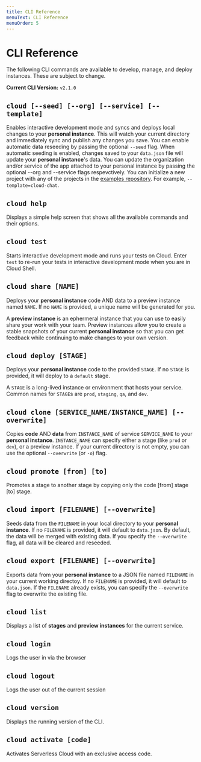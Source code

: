```yaml
---
title: CLI Reference
menuText: CLI Reference
menuOrder: 5
---
```


# CLI Reference

The following CLI commands are available to develop, manage, and deploy instances. These are subject to change.

**Current CLI Version:** `v2.1.0`

## `cloud [--seed] [--org] [--service] [--template]`

Enables interactive development mode and syncs and deploys local changes to your **personal instance**. This will watch your current directory and immediately sync and publish any changes you save. You can enable automatic data reseeding by passing the optional `--seed` flag. When automatic seeding is enabled, changes saved to your `data.json` file will update your **personal instance**'s data. You can update the organization and/or service of the app attached to your personal instance by passing the optional --org and --service flags respevctively. You can initialize a new project with any of the projects in the [examples repository](https://github.com/serverless/cloud/tree/main/examples). For example, `--template=cloud-chat`.

## `cloud help`

Displays a simple help screen that shows all the available commands and their options.

## `cloud test`

Starts interactive development mode and runs your tests on Cloud. Enter `test` to re-run your tests in interactive development mode when you are in Cloud Shell.

## `cloud share [NAME]`

Deploys your **personal instance** code AND data to a preview instance named `NAME`. If no `NAME` is provided, a unique name will be generated for you.

A **preview instance** is an ephermeral instance that you can use to easily share your work with your team. Preview instances allow you to create a stable snapshots of your current **personal instance** so that you can get feedback while continuing to make changes to your own version.

## `cloud deploy [STAGE]`

Deploys your **personal instance** code to the provided `STAGE`. If no `STAGE` is provided, it will deploy to a `default` stage.

A `STAGE` is a long-lived instance or environment that hosts your service. Common names for `STAGE`s are `prod`, `staging`, `qa`, and `dev`.

## `cloud clone [SERVICE_NAME/INSTANCE_NAME] [--overwrite]`

Copies **code** AND **data** from `INSTANCE_NAME` of service `SERVICE_NAME` to your **personal instance**. `INSTANCE_NAME` can specify either a stage (like `prod` or `dev`), or a preview instance. If your current directory is not empty, you can use the optional `--overwrite` (or `-o`) flag.

## `cloud promote [from] [to]`

Promotes a stage to another stage by copying only the code [from] stage [to] stage.

## `cloud import [FILENAME] [--overwrite] `

Seeds data from the `FILENAME` in your local directory to your **personal instance**. If no `FILENAME` is provided, it will default to `data.json`. By default, the data will be merged with existing data. If you specify the `--overwrite` flag, all data will be cleared and reseeded.

## `cloud export [FILENAME] [--overwrite] `

Exports data from your **personal instance** to a JSON file named `FILENAME` in your current working directoy. If no `FILENAME` is provided, it will default to `data.json`. If the `FILENAME` already exists, you can specify the `--overwrite` flag to overwrite the existing file.

## `cloud list`

Displays a list of **stages** and **preview instances** for the current service.

## `cloud login`

Logs the user in via the browser

## `cloud logout`

Logs the user out of the current session

## `cloud version`

Displays the running version of the CLI.

## `cloud activate [code]`

Activates Serverless Cloud with an exclusive access code.

